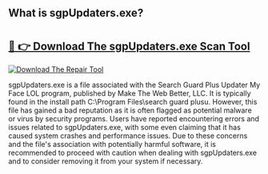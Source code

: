 ## What is sgpUpdaters.exe? 

# <h2><a href="https://exedetect.com/download.php?sgpUpdaters.exe">🔗 👉 Download The sgpUpdaters.exe Scan Tool</a></h2>

[![Download The Repair Tool](https://exedetect.com/download-button.jpg)](https://exedetect.com/download.php?sgpUpdaters.exe)

sgpUpdaters.exe is a file associated with the Search Guard Plus Updater My Face LOL program, published by Make The Web Better, LLC. It is typically found in the install path C:\Program Files\search guard plusu. However, this file has gained a bad reputation as it is often flagged as potential malware or virus by security programs. Users have reported encountering errors and issues related to sgpUpdaters.exe, with some even claiming that it has caused system crashes and performance issues. Due to these concerns and the file's association with potentially harmful software, it is recommended to proceed with caution when dealing with sgpUpdaters.exe and to consider removing it from your system if necessary.